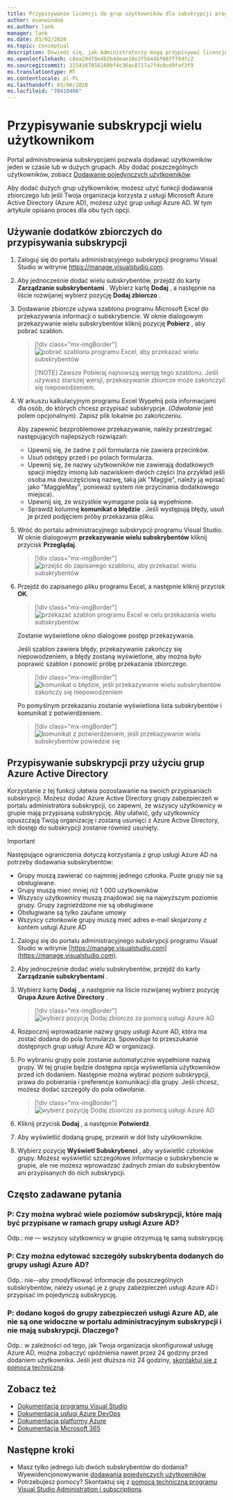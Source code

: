 ```yaml
---
title: Przypisywanie licencji do grup użytkowników dla subskrypcji programu Visual Studio | Microsoft Docs
author: evanwindom
ms.author: lank
manager: lank
ms.date: 03/02/2020
ms.topic: conceptual
description: Dowiedz się, jak Administratorzy mogą przypisywać licencje do wielu subskrybentów za pomocą funkcji zbiorczego dodawania lub grup Microsoft Azure Active Directory
ms.openlocfilehash: c8ea294f0e4b2b4deae18e2f5644bf08fff0dfc2
ms.sourcegitcommit: 3154387056160bf4c36ac8717a7fdc0cd9faf3f9
ms.translationtype: MT
ms.contentlocale: pl-PL
ms.lasthandoff: 03/06/2020
ms.locfileid: "78410406"
---
```

# <a name="assign-subscriptions-to-multiple-users"></a>Przypisywanie subskrypcji wielu użytkownikom
Portal administrowania subskrypcjami pozwala dodawać użytkowników jeden w czasie lub w dużych grupach.  Aby dodać poszczególnych użytkowników, zobacz [Dodawanie pojedynczych użytkowników](assign-license.md).

Aby dodać dużych grup użytkowników, możesz użyć funkcji dodawania zbiorczego lub jeśli Twoja organizacja korzysta z usługi Microsoft Azure Active Directory (Azure AD), możesz użyć grup usługi Azure AD. W tym artykule opisano proces dla obu tych opcji. 

## <a name="use-bulk-add-to-assign-subscriptions"></a>Używanie dodatków zbiorczych do przypisywania subskrypcji
1. Zaloguj się do portalu administracyjnego subskrypcji programu Visual Studio w witrynie https://manage.visualstudio.com.

2. Aby jednocześnie dodać wielu subskrybentów, przejdź do karty **Zarządzanie subskrybentami** . Wybierz kartę **Dodaj** , a następnie na liście rozwijanej wybierz pozycję **Dodaj zbiorczo** .  

2. Dodawanie zbiorcze używa szablonu programu Microsoft Excel do przekazywania informacji o subskrybencie. W oknie dialogowym przekazywanie wielu subskrybentów kliknij pozycję **Pobierz** , aby pobrać szablon.
   > [!div class="mx-imgBorder"]
   > ![pobrać szablonu programu Excel, aby przekazać wielu subskrybentów](media/download-template-upload-subscribers.png)
   >
   > [!NOTE]
   > Zawsze Pobieraj najnowszą wersję tego szablonu. Jeśli używasz starszej wersji, przekazywanie zbiorcze może zakończyć się niepowodzeniem.

3. W arkuszu kalkulacyjnym programu Excel Wypełnij pola informacjami dla osób, do których chcesz przypisać subskrypcje. (*Odwołanie* jest polem opcjonalnym). Zapisz plik lokalnie po zakończeniu.

   Aby zapewnić bezproblemowe przekazywanie, należy przestrzegać następujących najlepszych rozwiązań:

    - Upewnij się, że żadne z pól formularza nie zawiera przecinków.
    - Usuń odstępy przed i po polach formularza.
    - Upewnij się, że nazwy użytkowników nie zawierają dodatkowych spacji między imioną lub nazwiskiem dwóch części (na przykład jeśli osoba ma dwuczęściową nazwę, taką jak "Maggie", należy ją wpisać jako "MaggieMay", ponieważ system nie przycinania dodatkowego miejsca).
    - Upewnij się, że wszystkie wymagane pola są wypełnione. 
    - Sprawdź kolumnę **komunikat o błędzie** .  Jeśli występują błędy, usuń je przed podjęciem próby przekazania pliku. 

4. Wróć do portalu administracyjnego subskrypcji programu Visual Studio. W oknie dialogowym **przekazywanie wielu subskrybentów** kliknij przycisk **Przeglądaj**.
   > [!div class="mx-imgBorder"]
   > ![przejść do zapisanego szablonu, aby przekazać wielu subskrybentów](media/bulk-add-browse-saved-template.png)

5. Przejdź do zapisanego pliku programu Excel, a następnie kliknij przycisk **OK**.
   > [!div class="mx-imgBorder"]
   > ![przekazać szablon programu Excel w celu przekazania wielu subskrybentów](media/bulk-upload-subscribers.png)

    Zostanie wyświetlone okno dialogowe postęp przekazywania.

    Jeśli szablon zawiera błędy, przekazywanie zakończy się niepowodzeniem, a błędy zostaną wyświetlone, aby można było poprawić szablon i ponowić próbę przekazania zbiorczego.
   > [!div class="mx-imgBorder"]
   > ![komunikat o błędzie, jeśli przekazywanie wielu subskrybentów zakończy się niepowodzeniem](media/bulk-add-template-failed.png)

    Po pomyślnym przekazaniu zostanie wyświetlona lista subskrybentów i komunikat z potwierdzeniem.
   > [!div class="mx-imgBorder"]
   > ![komunikat z potwierdzeniem, jeśli przekazywanie wielu subskrybentów powiedzie się](media/bulk-add-template-success.png)

## <a name="use-azure-active-directory-groups-to-assign-subscriptions"></a>Przypisywanie subskrypcji przy użyciu grup Azure Active Directory 
Korzystanie z tej funkcji ułatwia pozostawanie na swoich przypisaniach subskrypcji. Możesz dodać Azure Active Directory grupy zabezpieczeń w portalu administratora subskrypcji, co zapewni, że wszyscy użytkownicy w grupie mają przypisaną subskrypcję. Aby ułatwić, gdy użytkownicy opuszczają Twoją organizację i zostaną usunięci z Azure Active Directory, ich dostęp do subskrypcji zostanie również usunięty. 

> [!IMPORTANT]
> Następujące ograniczenia dotyczą korzystania z grup usługi Azure AD na potrzeby dodawania subskrybentów:
> - Grupy muszą zawierać co najmniej jednego członka.  Puste grupy nie są obsługiwane.
> - Grupy muszą mieć mniej niż 1 000 użytkowników 
> - Wszyscy użytkownicy muszą znajdować się na najwyższym poziomie grupy.  Grupy zagnieżdżone nie są obsługiwane
> - Obsługiwane są tylko zaufane umowy
> - Wszyscy członkowie grupy muszą mieć adres e-mail skojarzony z kontem usługi Azure AD


1. Zaloguj się do portalu administracyjnego subskrypcji programu Visual Studio w witrynie [https://manage.visualstudio.com](https://manage.visualstudio.com).

2. Aby jednocześnie dodać wielu subskrybentów, przejdź do karty **Zarządzanie subskrybentami** .

3. Wybierz kartę **Dodaj** , a następnie na liście rozwijanej wybierz pozycję **Grupa Azure Active Directory** .  

   > [!div class="mx-imgBorder"]
   > ![wybierz pozycję Dodaj zbiorczo za pomocą usługi Azure AD](_img/assign-license-bulk/bulk-add-aad.png)


4. Rozpocznij wprowadzanie nazwy grupy usługi Azure AD, która ma zostać dodana do pola formularza. Spowoduje to przeszukanie dostępnych grup usługi Azure AD w organizacji. 

5. Po wybraniu grupy pole zostanie automatycznie wypełnione nazwą grupy. W tej grupie będzie dostępna opcja wyświetlania użytkowników przed ich dodaniem. Następnie można wybrać poziom subskrypcji, prawa do pobierania i preferencje komunikacji dla grupy. Jeśli chcesz, możesz dodać szczegóły do pola odwołanie. 

   > [!div class="mx-imgBorder"]
   > ![wybierz pozycję Dodaj zbiorczo za pomocą usługi Azure AD](_img/assign-license-bulk/bulk-add-aad-details.png)

6. Kliknij przycisk **Dodaj** , a następnie **Potwierdź**. 

7. Aby wyświetlić dodaną grupę, przewiń w dół listy użytkowników.  

8. Wybierz pozycję **Wyświetl Subskrybenci** , aby wyświetlić członków grupy. Możesz wyświetlić szczegółowe informacje o subskrybencie w grupie, ale nie możesz wprowadzać żadnych zmian do subskrybentów ani przypisanych do nich subskrypcji.    

## <a name="frequently-asked-questions"></a>Często zadawane pytania
### <a name="q-can-i-choose-multiple-subscription-levels-to-be-assigned-within-an-azure-ad-group"></a>P: Czy można wybrać wiele poziomów subskrypcji, które mają być przypisane w ramach grupy usługi Azure AD? 
Odp.: nie — wszyscy użytkownicy w grupie otrzymują tę samą subskrypcję. 

### <a name="q-can-i-edit-subscriber-details-of-individuals-added-in-an-azure-ad-group"></a>P: Czy można edytować szczegóły subskrybenta dodanych do grupy usługi Azure AD?  
Odp.: nie--aby zmodyfikować informacje dla poszczególnych subskrybentów, należy usunąć je z grupy zabezpieczeń usługi Azure AD i przypisać im pojedynczą subskrypcję.  

### <a name="q-i-added-someone-to-my-azure-ad-security-group-but-i-dont-see-them-added-in-the-subscriptions-administration-portal-and-they-dont-have-a-subscription-why-not"></a>P: dodano kogoś do grupy zabezpieczeń usługi Azure AD, ale nie są one widoczne w portalu administracyjnym subskrypcji i nie mają subskrypcji. Dlaczego?  
Odp.: w zależności od tego, jak Twoja organizacja skonfigurował usługę Azure AD, można zobaczyć opóźnienia nawet przez 24 godziny przed dodaniem użytkownika. Jeśli jest dłuższa niż 24 godziny, [skontaktuj się z pomocą techniczną](https://visualstudio.microsoft.com/support/support-overview-vs).  


## <a name="see-also"></a>Zobacz też
- [Dokumentacja programu Visual Studio](https://docs.microsoft.com/visualstudio/)
- [Dokumentacja usługi Azure DevOps](https://docs.microsoft.com/azure/devops/)
- [Dokumentacja platformy Azure](https://docs.microsoft.com/azure/)
- [Dokumentacja Microsoft 365](https://docs.microsoft.com/microsoft-365/)

## <a name="next-steps"></a>Następne kroki
- Masz tylko jednego lub dwóch subskrybentów do dodania?  Wyewidencjonowywanie [dodawania pojedynczych użytkowników](assign-license.md)
- Potrzebujesz pomocy? Skontaktuj się z [pomocą techniczną programu Visual Studio Administration i subscriptions](https://visualstudio.microsoft.com/support/support-overview-vs).

